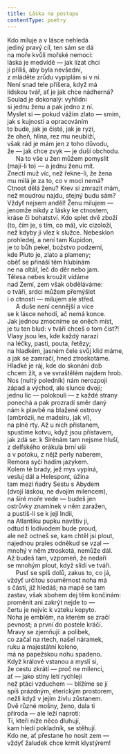 ```yaml
---
title: Láska na postupu
contentType: poetry
---
```


<section>

Kdo miluje a v lásce nehledá  
jediný pravý cíl, ten sám se dá  
na moře kvůli mořské nemoci:  
láska je medvídě — jak lízat chci  
ji příliš, aby byla nevšední,  
z mláděte zrůdu vypiplám si v ní.  
Není snad tele příšera, když má  
lidskou tvář, ať je jak chce nádherná?  
Soulad je dokonalý: vyhlídni  
si jednu ženu a pak jedno z ní.  
Myslet si — pokud vážím zlato — smím,  
jak s kujností a opracováním  
to bude, jak je čisté, jak je ryzí,  
že oheň, hlína, rez mu neublíží,  
však rád je mám jen z toho důvodu,  
že — jak chce zvyk — je duší obchodu.  
     Na to vše u žen můžem pomyslit  
(mají-li to) — a jednu ženu mít.  
Znectí muž víc, než řekne-li, že žena  
mu milá je za to, co v moci nemá?  
Ctnost dělá ženu? Krev si zmrazit mám,  
než moudrou najdu, stejný budu sám?  
Vždyť nejsem anděl! Ženu milujem —  
jenomže nikdy z lásky ke ctnostem,  
kráse či bohatství. Kdo splet dvě zboží  
(to, čím je, s tím, co má), víc cizoloží,  
než kdyby jí vlez k služce. Nebesklon  
prohledej, a není tam Kupidon,  
je to bůh pekel, božstvo podzemí,  
kde Pluto je, zlato a plameny;  
oběť se přináší těm hlubinám  
ne na oltář, leč do děr nebo jam.  
Tělesa nebes kroužit vídáme  
nad Zemí, zem však obděláváme:  
o tváři, srdci můžem přemýšlet  
i o ctnosti — milujem ale střed.  
     A duše není cennější a více  
se k lásce nehodí, ač nemá konce.  
Jak jednou zmocníme se oněch míst,  
je tu ten blud: v tváři chceš o tom číst?!  
Vlasy jsou les, kde každý narazí  
na léčky, pasti, pouta, řetězy;  
na hladkém, jasném čele svůj klid máme,  
a jak se zamračí, hned ztroskotáme.  
Hladké je ráj, kde do skonání dob  
chcem žít, a ve svraštělém najdem hrob.  
Nos (nultý poledník) nám nerozpojí  
západ a východ, ale slunce dvojí;  
jednu líc — polokouli — z každé strany  
ponechá a pak prozradí směr daný  
nám k plavbě na blažené ostrovy  
(ambrózii, ne madeiru, jak ví),  
na plné rty. Až u nich přistanem,  
spustíme kotvu, když jsou přístavem,  
jak zdá se: k Sirénám tam nejsme hluší,  
z delfského orákula brní uši  
a v potoku, z nějž perly naberem,  
Remora syčí hadím jazykem.  
Kolem té brady, jež mys vypíná,  
vesluj dál a Helespont, úžina  
tam mezi ňadry Sestu s Abydem  
(dvojí láskou, ne dvojím milencem),  
na širé moře vede — budeš jen  
ostrůvky znamínek v něm zaražen,  
a pustíš-li se k její Indii,  
na Atlantiku pupku navštiv ji,  
odtud ti lodivodem bude proud,  
ale než octneš se, kam chtěl jsi plout,  
najednou prales odněkud se vzal —  
mnohý v něm ztroskotá, nemůže dál.  
Až budeš tam, vzpomeň, že nedaří  
se mnohým plout, když slídí ve tváři.  
     Pusť se spíš dolů, zakus to, co já,  
vždyť určitou souměrnost noha má  
s částí, již hledáš; na mapě se tam  
zastav, však sbohem dej těm končinám:  
proměnit ani zakrýt nejde to —  
čertu je nejvíc k vzteku kopyto.  
Noha je emblém, na kterém se zračí  
pevnost; a první do postele kráčí.  
Mravy se zjemňují: a polibek,  
co začal na rtech, našel náramek,  
ruku a majestátní koleno,  
má na papežskou nohu spadeno.  
Když králové vstanou a myslí si,  
že cestu zkrátí — proč ne milenci,  
ať — jako stíny letí rychleji  
než ptáci vzduchem — blížíme se jí  
spíš prázdným, éterickým prostorem,  
nežli když v jejím živlu zůstanem.  
Dvě různé mošny, ženo, dala ti  
příroda — ale leží naproti:  
Ti, kteří níže něco dluhují,  
kam hledí pokladník, se stěhují.  
Kdo ne, ať přestane ho nosit zem —  
vždyť žaludek chce krmit klystýrem!

</section>
